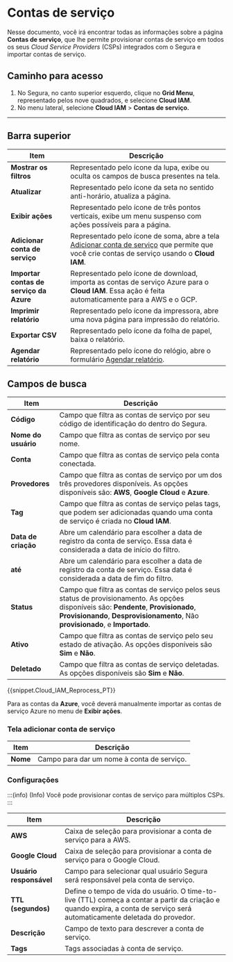 # Contas de serviço

Nesse documento, você irá encontrar todas as informações sobre a página **Contas de serviço**, que lhe permite provisionar contas de serviço em todos os seus *Cloud Service Providers* (CSPs) integrados com o Segura e importar contas de serviço.

## Caminho para acesso

1. No Segura, no canto superior esquerdo, clique no **Grid Menu**, representado pelos nove quadrados, e selecione **Cloud IAM**.
2. No menu lateral, selecione **Cloud IAM** > **Contas de serviço.**

---

## Barra superior

| **Item** | **Descrição** |
| --- | --- |
| **Mostrar os filtros** | Representado pelo ícone da lupa, exibe ou oculta os campos de busca presentes na tela. |
| **Atualizar** | Representado pelo ícone da seta no sentido anti-horário, atualiza a página. |
| **Exibir ações** | Representado pelo ícone de três pontos verticais, exibe um menu suspenso com ações possíveis para a página. |
| **Adicionar conta de serviço** | Representado pelo ícone de soma, abre a tela [Adicionar conta de serviço](#tela-adicionar-conta-de-serviço) que permite que você crie contas de serviço usando o **Cloud IAM**. |
| **Importar contas de serviço da Azure** | Representado pelo ícone de download, importa as contas de serviço Azure para o **Cloud IAM**. Essa ação é feita automaticamente para a AWS e o GCP. |
| **Imprimir relatório** | Representado pelo ícone da impressora, abre uma nova página para impressão do relatório. |
| **Exportar CSV** | Representado pelo ícone da folha de papel, baixa o relatório. |
| **Agendar relatório** | Representado pelo ícone do relógio, abre o formulário [Agendar relatório](https://docs.Segura.io/v4/docs/pt/general-information-how-to-issue-download-and-schedule-device-reports). |

## Campos de busca

| **Item** | **Descrição** |
| --- | --- |
| **Código** | Campo que filtra as contas de serviço por seu código de identificação do dentro do Segura. |
| **Nome do usuário** | Campo que filtra as contas de serviço por seu nome. |
| **Conta** | Campo que filtra as contas de serviço pela conta conectada. |
| **Provedores** | Campo que filtra as contas de serviço por um dos três provedores disponíveis. As opções disponíveis são: **AWS**, **Google Cloud** e **Azure**. |
| **Tag** | Campo que filtra as contas de serviço pelas tags, que podem ser adicionadas quando uma conta de serviço é criada no **Cloud IAM**. |
| **Data de criação** | Abre um calendário para escolher a data de registro da conta de serviço. Essa data é considerada a data de início do filtro. |
| **até** | Abre um calendário para escolher a data de registro da conta de serviço. Essa data é considerada a data de fim do filtro. |
| **Status** | Campo que filtra as contas de serviço pelos seus status de provisionamento. As opções disponíveis são: **Pendente**, **Provisionado**, **Provisionando**, **Desprovisionamento**, Não **provisionado**, e **Importado**. |
| **Ativo** | Campo que filtra as contas de serviço pelo seu estado de ativação. As opções disponíveis são **Sim** e **Não**. |
| **Deletado** | Campo que filtra as contas de serviço deletadas. As opções disponíveis são **Sim** e **Não**. |

{{snippet.Cloud_IAM_Reprocess_PT}}

Para as contas da **Azure**, você deverá manualmente importar as contas de serviço Azure no menu de **Exibir ações**.

### Tela adicionar conta de serviço

| **Item** | **Descrição** |
| --- | --- |
| **Nome** | Campo para dar um nome à conta de serviço. |

### Configurações

:::(info) (Info)
Você pode provisionar contas de serviço para múltiplos CSPs.
:::

| **Item** | **Descrição** |
| --- | --- |
| **AWS** | Caixa de seleção para provisionar a conta de serviço para a AWS. |
| **Google Cloud** | Caixa de seleção para provisionar a conta de serviço para o Google Cloud. |
| **Usuário responsável** | Campo para selecionar qual usuário Segura será responsável pela conta de serviço. |
| **TTL (segundos)** | Define o tempo de vida do usuário. O time-to-live (TTL) começa a contar a partir da criação e quando expira, a conta de serviço será automaticamente deletada do provedor. |
| **Descrição** | Campo de texto para descrever a conta de serviço. |
| **Tags** | Tags associadas à conta de serviço. |
